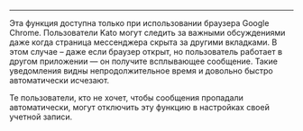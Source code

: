 ***

Эта функция доступна только при использовании браузера Google Chrome. Пользователи Kato могут следить за важными обсуждениями даже когда страница мессенджера скрыта за другими вкладками. В этом случае – даже если браузер открыт, но пользователь работает в другом приложении — он получите всплывающее сообщение. Такие уведомления видны непродолжительное время и довольно быстро автоматически исчезают. 

Те пользователи, кто не хочет, чтобы сообщения пропадали автоматически, могут отключить эту функцию в настройках своей учетной записи.
